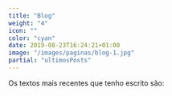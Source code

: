 ```yaml
---
title: "Blog"
weight: "4"
icon: ""
color: "cyan"
date: 2019-08-23T16:24:21+01:00
image: "/images/paginas/blog-1.jpg"
partial: "ultimosPosts"
---
```

Os textos mais recentes que tenho escrito são: